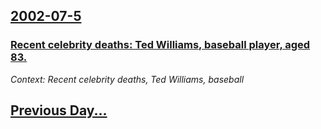 ## [2002-07-5](/news/2002/07/5/index.md)

### [ Recent celebrity deaths: Ted Williams, baseball player, aged 83.](/news/2002/07/5/recent-celebrity-deaths-ted-williams-baseball-player-aged-83.md)
_Context: Recent celebrity deaths, Ted Williams, baseball_

## [Previous Day...](/news/2002/07/4/index.md)

